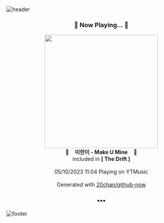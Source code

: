 ![header](https://capsule-render.vercel.app/api?type=wave&height=170&section=header&fontColor=090707&fontAlignX=45&fontAlignY=65&fontSize=100)

<h3 align="center">🎵 Now Playing... 🎵</h3>
<p align="center">
  <a href="https://music.youtube.com/watch?v=H9CCI43z0o0">
    <img width="300" src="https://lh3.googleusercontent.com/E2t6NKYG4nkC80tegsalxd_OHxRhQivyuwtZJdePzgQyFwiHpxPm9i81Pcd47HsmJfJkq1o6wqEzcmY">
  </a>
  <br>
  🎵&nbsp&nbsp&nbsp <b>미란이 - Make U Mine</b> &nbsp&nbsp&nbsp🎵
  <br>
  included in <b>[ The Drift ]</b>
  
  <br />
  <br />
  05/10/2023 11:04 Playing on YTMusic
  <br />
  <br />
  Generated with <a href="https://github.com/20chan/github-now">20chan/github-now</a>
</p>

<h3 align="center">•••</h3>

![footer](https://capsule-render.vercel.app/api?type=wave&height=150&section=footer)
